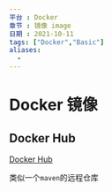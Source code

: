 ```yaml
---
平台 : Docker
章节 : 镜像 image
日期 : 2021-10-11
tags: ["Docker","Basic"]
aliases:
  - 
---
```



# Docker 镜像

## Docker Hub

[Docker Hub](https://hub.docker.com/)

类似一个`maven`的远程仓库
